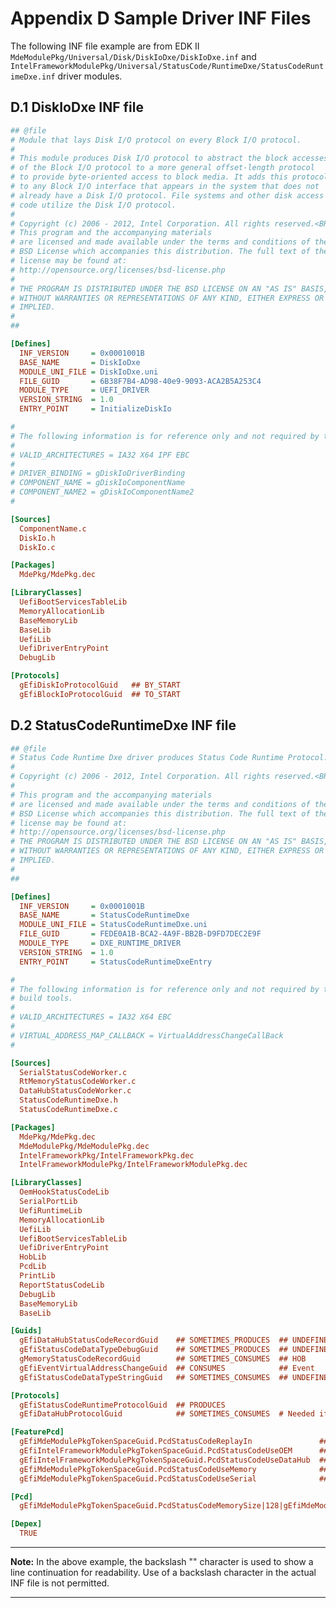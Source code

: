 <!--- @file
  Appendix D Sample Driver INF Files

  Copyright (c) 2007-2018, Intel Corporation. All rights reserved.<BR>

  Redistribution and use in source (original document form) and 'compiled'
  forms (converted to PDF, epub, HTML and other formats) with or without
  modification, are permitted provided that the following conditions are met:

  1) Redistributions of source code (original document form) must retain the
     above copyright notice, this list of conditions and the following
     disclaimer as the first lines of this file unmodified.

  2) Redistributions in compiled form (transformed to other DTDs, converted to
     PDF, epub, HTML and other formats) must reproduce the above copyright
     notice, this list of conditions and the following disclaimer in the
     documentation and/or other materials provided with the distribution.

  THIS DOCUMENTATION IS PROVIDED BY TIANOCORE PROJECT "AS IS" AND ANY EXPRESS OR
  IMPLIED WARRANTIES, INCLUDING, BUT NOT LIMITED TO, THE IMPLIED WARRANTIES OF
  MERCHANTABILITY AND FITNESS FOR A PARTICULAR PURPOSE ARE DISCLAIMED. IN NO
  EVENT SHALL TIANOCORE PROJECT  BE LIABLE FOR ANY DIRECT, INDIRECT, INCIDENTAL,
  SPECIAL, EXEMPLARY, OR CONSEQUENTIAL DAMAGES (INCLUDING, BUT NOT LIMITED TO,
  PROCUREMENT OF SUBSTITUTE GOODS OR SERVICES; LOSS OF USE, DATA, OR PROFITS;
  OR BUSINESS INTERRUPTION) HOWEVER CAUSED AND ON ANY THEORY OF LIABILITY,
  WHETHER IN CONTRACT, STRICT LIABILITY, OR TORT (INCLUDING NEGLIGENCE OR
  OTHERWISE) ARISING IN ANY WAY OUT OF THE USE OF THIS DOCUMENTATION, EVEN IF
  ADVISED OF THE POSSIBILITY OF SUCH DAMAGE.

-->

# Appendix D Sample Driver INF Files

The following INF file example are from EDK II
`MdeModulePkg/Universal/Disk/DiskIoDxe/DiskIoDxe.inf` and
`IntelFrameworkModulePkg/Universal/StatusCode/RuntimeDxe/StatusCodeRuntimeDxe.inf`
driver modules.

## D.1 DiskIoDxe INF file

```ini
## @file
# Module that lays Disk I/O protocol on every Block I/O protocol.
#
# This module produces Disk I/O protocol to abstract the block accesses
# of the Block I/O protocol to a more general offset-length protocol
# to provide byte-oriented access to block media. It adds this protocol
# to any Block I/O interface that appears in the system that does not
# already have a Disk I/O protocol. File systems and other disk access
# code utilize the Disk I/O protocol.
#
# Copyright (c) 2006 - 2012, Intel Corporation. All rights reserved.<BR>
# This program and the accompanying materials
# are licensed and made available under the terms and conditions of the
# BSD License which accompanies this distribution. The full text of the
# license may be found at:
# http://opensource.org/licenses/bsd-license.php
#
# THE PROGRAM IS DISTRIBUTED UNDER THE BSD LICENSE ON AN "AS IS" BASIS,
# WITHOUT WARRANTIES OR REPRESENTATIONS OF ANY KIND, EITHER EXPRESS OR
# IMPLIED.
#
##

[Defines]
  INF_VERSION     = 0x0001001B
  BASE_NAME       = DiskIoDxe
  MODULE_UNI_FILE = DiskIoDxe.uni
  FILE_GUID       = 6B38F7B4-AD98-40e9-9093-ACA2B5A253C4
  MODULE_TYPE     = UEFI_DRIVER
  VERSION_STRING  = 1.0
  ENTRY_POINT     = InitializeDiskIo

#
# The following information is for reference only and not required by the build tools.
#
# VALID_ARCHITECTURES = IA32 X64 IPF EBC
#
# DRIVER_BINDING = gDiskIoDriverBinding
# COMPONENT_NAME = gDiskIoComponentName
# COMPONENT_NAME2 = gDiskIoComponentName2
#

[Sources]
  ComponentName.c
  DiskIo.h
  DiskIo.c

[Packages]
  MdePkg/MdePkg.dec

[LibraryClasses]
  UefiBootServicesTableLib
  MemoryAllocationLib
  BaseMemoryLib
  BaseLib
  UefiLib
  UefiDriverEntryPoint
  DebugLib

[Protocols]
  gEfiDiskIoProtocolGuid   ## BY_START
  gEfiBlockIoProtocolGuid  ## TO_START
```

## D.2 StatusCodeRuntimeDxe INF file

```ini
## @file
# Status Code Runtime Dxe driver produces Status Code Runtime Protocol.
#
# Copyright (c) 2006 - 2012, Intel Corporation. All rights reserved.<BR>
#
# This program and the accompanying materials
# are licensed and made available under the terms and conditions of the
# BSD License which accompanies this distribution. The full text of the
# license may be found at:
# http://opensource.org/licenses/bsd-license.php
# THE PROGRAM IS DISTRIBUTED UNDER THE BSD LICENSE ON AN "AS IS" BASIS,
# WITHOUT WARRANTIES OR REPRESENTATIONS OF ANY KIND, EITHER EXPRESS OR
# IMPLIED.
#
##

[Defines]
  INF_VERSION     = 0x0001001B
  BASE_NAME       = StatusCodeRuntimeDxe
  MODULE_UNI_FILE = StatusCodeRuntimeDxe.uni
  FILE_GUID       = FEDE0A1B-BCA2-4A9F-BB2B-D9FD7DEC2E9F
  MODULE_TYPE     = DXE_RUNTIME_DRIVER
  VERSION_STRING  = 1.0
  ENTRY_POINT     = StatusCodeRuntimeDxeEntry

#
# The following information is for reference only and not required by the
# build tools.
#
# VALID_ARCHITECTURES = IA32 X64 EBC
#
# VIRTUAL_ADDRESS_MAP_CALLBACK = VirtualAddressChangeCallBack
#

[Sources]
  SerialStatusCodeWorker.c
  RtMemoryStatusCodeWorker.c
  DataHubStatusCodeWorker.c
  StatusCodeRuntimeDxe.h
  StatusCodeRuntimeDxe.c

[Packages]
  MdePkg/MdePkg.dec
  MdeModulePkg/MdeModulePkg.dec
  IntelFrameworkPkg/IntelFrameworkPkg.dec
  IntelFrameworkModulePkg/IntelFrameworkModulePkg.dec

[LibraryClasses]
  OemHookStatusCodeLib
  SerialPortLib
  UefiRuntimeLib
  MemoryAllocationLib
  UefiLib
  UefiBootServicesTableLib
  UefiDriverEntryPoint
  HobLib
  PcdLib
  PrintLib
  ReportStatusCodeLib
  DebugLib
  BaseMemoryLib
  BaseLib

[Guids]
  gEfiDataHubStatusCodeRecordGuid    ## SOMETIMES_PRODUCES  ## UNDEFINED  # DataRecord Guid
  gEfiStatusCodeDataTypeDebugGuid    ## SOMETIMES_PRODUCES  ## UNDEFINED  # Record data type
  gMemoryStatusCodeRecordGuid        ## SOMETIMES_CONSUMES  ## HOB
  gEfiEventVirtualAddressChangeGuid  ## CONSUMES            ## Event
  gEfiStatusCodeDataTypeStringGuid   ## SOMETIMES_CONSUMES  ## UNDEFINED

[Protocols]
  gEfiStatusCodeRuntimeProtocolGuid  ## PRODUCES
  gEfiDataHubProtocolGuid            ## SOMETIMES_CONSUMES  # Needed if Data Hub is supported for status code

[FeaturePcd]
  gEfiMdeModulePkgTokenSpaceGuid.PcdStatusCodeReplayIn               ## CONSUMES
  gEfiIntelFrameworkModulePkgTokenSpaceGuid.PcdStatusCodeUseOEM      ## CONSUMES
  gEfiIntelFrameworkModulePkgTokenSpaceGuid.PcdStatusCodeUseDataHub  ## CONSUMES
  gEfiMdeModulePkgTokenSpaceGuid.PcdStatusCodeUseMemory              ## CONSUMES
  gEfiMdeModulePkgTokenSpaceGuid.PcdStatusCodeUseSerial              ## CONSUMES

[Pcd]
  gEfiMdeModulePkgTokenSpaceGuid.PcdStatusCodeMemorySize|128|gEfiMdeModulePkgTokenSpaceGuid.PcdStatusCodeUseMemory  ## SOMETIMES_CONSUMES

[Depex]
  TRUE
```

**********
**Note:** In the above example, the backslash "\" character is used to show a
line continuation for readability. Use of a backslash character in the actual
INF file is not permitted.
**********
